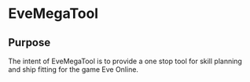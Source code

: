 # EveMegaTool

## Purpose ##

The intent of EveMegaTool is to provide a one stop tool for skill planning and ship fitting for the game Eve Online.

